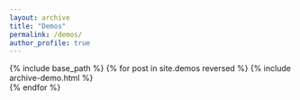 ```yaml
---
layout: archive
title: "Demos"
permalink: /demos/
author_profile: true
---
```


{% include base_path %}
{% for post in site.demos reversed %}
   	{% include archive-demo.html %}  
{% endfor %}
